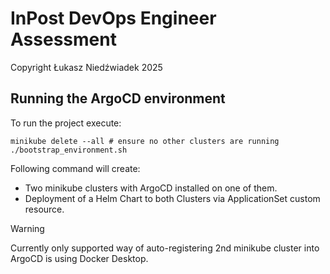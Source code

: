 # InPost DevOps Engineer Assessment

Copyright Łukasz Niedźwiadek 2025

## Running the ArgoCD environment

To run the project execute:

```shell
minikube delete --all # ensure no other clusters are running
./bootstrap_environment.sh
```

Following command will create:

- Two minikube clusters with ArgoCD installed on one of them.
- Deployment of a Helm Chart to both Clusters via ApplicationSet custom resource.

> [!WARNING]  
> Currently only supported way of auto-registering 2nd minikube cluster into ArgoCD is using Docker Desktop.
